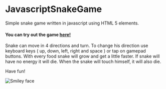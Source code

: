 # JavascriptSnakeGame

<p>
	Simple snake game written in javascript using HTML 5 elements.
</p>
<h4>
	You can try out the game <a href='https://cdn.rawgit.com/opam/JavascriptSnakeGame/2aec356c/snakegame.html'>here!</a>
</h4>
<p>
	Snake can move in 4 directions and turn. To change his direction use keyboard keys ( up, down, left, right and space ) or tap on gamepad buttons.
	With every food snake will grow and get a little faster. If snake will have no energy it will die. When the snake will touch himself, it will also die. 
</p>
<p>
	Have fun!
</p>
<p style='max-width:360px;'>
	<img src="https://raw.githubusercontent.com/opam/JavascriptSnakeGame/master/img/screenshot.png" alt="Smiley face">
</p>

          
